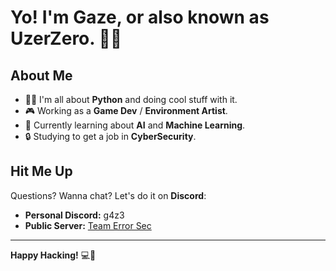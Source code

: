 # Yo! I'm **Gaze**, or also known as **UzerZero**. 👋🏻

## About Me

- 👨‍💻 I'm all about **Python** and doing cool stuff with it.
- 🎮 Working as a **Game Dev** / **Environment Artist**.
- 🌱 Currently learning about **AI** and **Machine Learning**.
- 🔒 Studying to get a job in **CyberSecurity**.

## Hit Me Up

Questions? Wanna chat? Let's do it on **Discord**:

- **Personal Discord:** g4z3
- **Public Server:** [Team Error Sec](https://discord.gg/ZPy7Ddxad8)

---

**Happy Hacking!** 💻🤙

